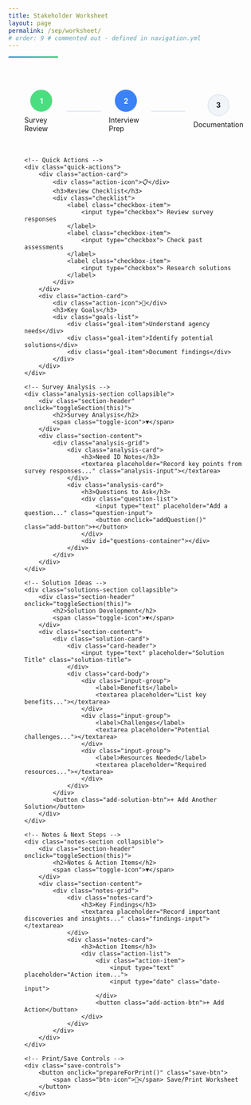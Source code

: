 ```yaml
---
title: Stakeholder Worksheet
layout: page
permalink: /sep/worksheet/
# order: 9 # commented out - defined in navigation.yml
---
```


<div class="header-line"></div>

<div class="worksheet-container">
    <!-- Progress Tracker -->
    <div class="progress-section">
        <div class="progress-tracker">
            <div class="progress-step completed">
                <div class="step-number">1</div>
                <div class="step-label">Survey Review</div>
            </div>
            <div class="progress-line"></div>
            <div class="progress-step current">
                <div class="step-number">2</div>
                <div class="step-label">Interview Prep</div>
            </div>
            <div class="progress-line"></div>
            <div class="progress-step">
                <div class="step-number">3</div>
                <div class="step-label">Documentation</div>
            </div>
        </div>
    </div>

    <!-- Quick Actions -->
    <div class="quick-actions">
        <div class="action-card">
            <div class="action-icon">📋</div>
            <h3>Review Checklist</h3>
            <div class="checklist">
                <label class="checkbox-item">
                    <input type="checkbox"> Review survey responses
                </label>
                <label class="checkbox-item">
                    <input type="checkbox"> Check past assessments
                </label>
                <label class="checkbox-item">
                    <input type="checkbox"> Research solutions
                </label>
            </div>
        </div>
        <div class="action-card">
            <div class="action-icon">🎯</div>
            <h3>Key Goals</h3>
            <div class="goals-list">
                <div class="goal-item">Understand agency needs</div>
                <div class="goal-item">Identify potential solutions</div>
                <div class="goal-item">Document findings</div>
            </div>
        </div>
    </div>

    <!-- Survey Analysis -->
    <div class="analysis-section collapsible">
        <div class="section-header" onclick="toggleSection(this)">
            <h2>Survey Analysis</h2>
            <span class="toggle-icon">▼</span>
        </div>
        <div class="section-content">
            <div class="analysis-grid">
                <div class="analysis-card">
                    <h3>Need ID Notes</h3>
                    <textarea placeholder="Record key points from survey responses..." class="analysis-input"></textarea>
                </div>
                <div class="analysis-card">
                    <h3>Questions to Ask</h3>
                    <div class="question-list">
                        <input type="text" placeholder="Add a question..." class="question-input">
                        <button onclick="addQuestion()" class="add-button">+</button>
                    </div>
                    <div id="questions-container"></div>
                </div>
            </div>
        </div>
    </div>

    <!-- Solution Ideas -->
    <div class="solutions-section collapsible">
        <div class="section-header" onclick="toggleSection(this)">
            <h2>Solution Development</h2>
            <span class="toggle-icon">▼</span>
        </div>
        <div class="section-content">
            <div class="solution-card">
                <div class="card-header">
                    <input type="text" placeholder="Solution Title" class="solution-title">
                </div>
                <div class="card-body">
                    <div class="input-group">
                        <label>Benefits</label>
                        <textarea placeholder="List key benefits..."></textarea>
                    </div>
                    <div class="input-group">
                        <label>Challenges</label>
                        <textarea placeholder="Potential challenges..."></textarea>
                    </div>
                    <div class="input-group">
                        <label>Resources Needed</label>
                        <textarea placeholder="Required resources..."></textarea>
                    </div>
                </div>
            </div>
            <button class="add-solution-btn">+ Add Another Solution</button>
        </div>
    </div>

    <!-- Notes & Next Steps -->
    <div class="notes-section collapsible">
        <div class="section-header" onclick="toggleSection(this)">
            <h2>Notes & Action Items</h2>
            <span class="toggle-icon">▼</span>
        </div>
        <div class="section-content">
            <div class="notes-grid">
                <div class="notes-card">
                    <h3>Key Findings</h3>
                    <textarea placeholder="Record important discoveries and insights..." class="findings-input"></textarea>
                </div>
                <div class="notes-card">
                    <h3>Action Items</h3>
                    <div class="action-list">
                        <div class="action-item">
                            <input type="text" placeholder="Action item...">
                            <input type="date" class="date-input">
                        </div>
                        <button class="add-action-btn">+ Add Action</button>
                    </div>
                </div>
            </div>
        </div>
    </div>
    
    <!-- Print/Save Controls -->
    <div class="save-controls">
        <button onclick="prepareForPrint()" class="save-btn">
            <span class="btn-icon">💾</span> Save/Print Worksheet
        </button>
    </div>
</div>

<!-- Print-only content container -->
<div id="print-content" style="display: none;"></div>

<style>
.save-controls {
    position: fixed;
    bottom: 2rem;
    right: 2rem;
    z-index: 100;
}

.save-btn {
    background: #3b82f6;
    color: white;
    padding: 1rem 2rem;
    border: none;
    border-radius: 0.5rem;
    cursor: pointer;
    display: flex;
    align-items: center;
    gap: 0.5rem;
    box-shadow: 0 2px 4px rgba(0, 0, 0, 0.1);
    transition: all 0.3s ease;
}

.save-btn:hover {
    background: #2563eb;
    transform: translateY(-2px);
}

.btn-icon {
    font-size: 1.25rem;
}

@media print {
    .save-controls {
        display: none;
    }
    
    .worksheet-container {
        padding: 0;
    }

    .collapsible .section-content {
        display: block !important;
    }

    .toggle-icon {
        display: none;
    }

    textarea, input[type="text"] {
        border: none;
        padding: 0;
    }

    input[type="checkbox"] {
        -webkit-print-color-adjust: exact;
        color-adjust: exact;
    }
}
.worksheet-container {
    max-width: 1200px;
    margin: 0 auto;
    padding: 2rem;
}

.progress-section {
    margin-bottom: 3rem;
}

.progress-tracker {
    display: flex;
    align-items: center;
    justify-content: space-between;
    margin: 2rem 0;
}

.progress-step {
    display: flex;
    flex-direction: column;
    align-items: center;
    position: relative;
    flex: 1;
}

.step-number {
    width: 40px;
    height: 40px;
    border-radius: 50%;
    background: #f1f5f9;
    border: 2px solid #e2e8f0;
    display: flex;
    align-items: center;
    justify-content: center;
    font-weight: bold;
    margin-bottom: 0.5rem;
    transition: all 0.3s ease;
}

.progress-step.completed .step-number {
    background: #4ade80;
    border-color: #4ade80;
    color: white;
}

.progress-step.current .step-number {
    background: #3b82f6;
    border-color: #3b82f6;
    color: white;
    animation: pulse 2s infinite;
}

.progress-line {
    flex: 1;
    height: 2px;
    background: #e2e8f0;
    margin: 0 1rem;
}

.quick-actions {
    display: grid;
    grid-template-columns: repeat(auto-fit, minmax(250px, 1fr));
    gap: 1.5rem;
    margin-bottom: 2rem;
}

.action-card {
    background: white;
    border-radius: 0.75rem;
    padding: 1.5rem;
    box-shadow: 0 2px 4px rgba(0, 0, 0, 0.1);
    transition: transform 0.2s ease;
}

.action-card:hover {
    transform: translateY(-2px);
}

.action-icon {
    font-size: 2rem;
    margin-bottom: 1rem;
}

.checkbox-item {
    display: flex;
    align-items: center;
    gap: 0.5rem;
    margin-bottom: 0.5rem;
    cursor: pointer;
}

.goals-list {
    display: flex;
    flex-direction: column;
    gap: 0.5rem;
}

.goal-item {
    background: #f8fafc;
    padding: 0.75rem;
    border-radius: 0.5rem;
    font-size: 0.875rem;
}

.collapsible {
    background: white;
    border-radius: 0.75rem;
    margin-bottom: 1.5rem;
    box-shadow: 0 2px 4px rgba(0, 0, 0, 0.1);
    overflow: hidden;
}

.section-header {
    padding: 1.5rem;
    cursor: pointer;
    display: flex;
    justify-content: space-between;
    align-items: center;
    background: #f8fafc;
}

.section-content {
    padding: 1.5rem;
    display: none;
}

.section-content.active {
    display: block;
}

.analysis-grid {
    display: grid;
    grid-template-columns: repeat(auto-fit, minmax(300px, 1fr));
    gap: 1.5rem;
}

.analysis-card {
    background: #f8fafc;
    padding: 1.5rem;
    border-radius: 0.5rem;
}

textarea, input[type="text"] {
    width: 100%;
    padding: 0.75rem;
    border: 1px solid #e2e8f0;
    border-radius: 0.375rem;
    margin: 0.5rem 0;
    font-family: inherit;
}

.question-list {
    display: flex;
    gap: 0.5rem;
    margin-bottom: 1rem;
}

.add-button {
    padding: 0.5rem 1rem;
    background: #3b82f6;
    color: white;
    border: none;
    border-radius: 0.375rem;
    cursor: pointer;
}

.solution-card {
    background: #f8fafc;
    border-radius: 0.5rem;
    margin-bottom: 1.5rem;
    overflow: hidden;
}

.card-header {
    background: #f1f5f9;
    padding: 1rem;
}

.card-body {
    padding: 1.5rem;
}

.input-group {
    margin-bottom: 1rem;
}

.input-group label {
    display: block;
    margin-bottom: 0.5rem;
    font-weight: 500;
}

.add-solution-btn {
    width: 100%;
    padding: 1rem;
    background: #3b82f6;
    color: white;
    border: none;
    border-radius: 0.375rem;
    cursor: pointer;
    margin-top: 1rem;
}

.notes-grid {
    display: grid;
    grid-template-columns: repeat(auto-fit, minmax(300px, 1fr));
    gap: 1.5rem;
}

.action-list {
    display: flex;
    flex-direction: column;
    gap: 1rem;
}

.action-item {
    display: flex;
    gap: 0.5rem;
}

.date-input {
    width: auto;
}

@keyframes pulse {
    0% {
        box-shadow: 0 0 0 0 rgba(59, 130, 246, 0.5);
    }
    70% {
        box-shadow: 0 0 0 10px rgba(59, 130, 246, 0);
    }
    100% {
        box-shadow: 0 0 0 0 rgba(59, 130, 246, 0);
    }
}

@media (max-width: 768px) {
    .worksheet-container {
        padding: 1rem;
    }
    
    .progress-tracker {
        flex-direction: column;
        gap: 1rem;
    }
    
    .progress-line {
        width: 2px;
        height: 20px;
        margin: 0;
    }
}

.header-line {
    height: 3px;
    background: linear-gradient(to right, #3498db, #2ecc71);
    margin-top: 0.5rem;
    border-radius: 2px;
    width: 100px;
}
</style>

<script>
function toggleSection(header) {
    const content = header.nextElementSibling;
    const icon = header.querySelector('.toggle-icon');
    content.classList.toggle('active');
    icon.style.transform = content.classList.contains('active') ? 'rotate(180deg)' : '';
}

function addQuestion() {
    const input = document.querySelector('.question-input');
    const container = document.getElementById('questions-container');
    if (input.value.trim()) {
        const questionDiv = document.createElement('div');
        questionDiv.className = 'goal-item';
        questionDiv.textContent = input.value;
        container.appendChild(questionDiv);
        input.value = '';
    }
}

document.querySelectorAll('input[type="checkbox"]').forEach(checkbox => {
    checkbox.addEventListener('change', function() {
        if (this.checked) {
            this.parentElement.style.textDecoration = 'line-through';
            this.parentElement.style.opacity = '0.7';
        } else {
            this.parentElement.style.textDecoration = 'none';
            this.parentElement.style.opacity = '1';
        }
    });
});

document.querySelector('.add-solution-btn').addEventListener('click', function() {
    const template = document.querySelector('.solution-card').cloneNode(true);
    template.querySelectorAll('input, textarea').forEach(input => input.value = '');
    this.insertAdjacentElement('beforebegin', template);
});

document.querySelector('.add-action-btn').addEventListener('click', function() {
    const template = document.querySelector('.action-item').cloneNode(true);
    template.querySelectorAll('input').forEach(input => input.value = '');
    this.insertAdjacentElement('beforebegin', template);
});

function prepareForPrint() {
    // Gather all input values
    const worksheetData = {
        checkboxes: Array.from(document.querySelectorAll('input[type="checkbox"]')).map(cb => ({
            label: cb.parentElement.textContent.trim(),
            checked: cb.checked
        })),
        textareas: Array.from(document.querySelectorAll('textarea')).map(ta => ({
            label: ta.previousElementSibling ? ta.previousElementSibling.textContent : 'Notes',
            value: ta.value
        })),
        textInputs: Array.from(document.querySelectorAll('input[type="text"]')).map(input => ({
            label: input.placeholder,
            value: input.value
        })),
        dateInputs: Array.from(document.querySelectorAll('input[type="date"]')).map(input => ({
            label: 'Due Date',
            value: input.value
        }))
    };

    // Save to localStorage
    localStorage.setItem('worksheetData', JSON.stringify(worksheetData));

    // Print the page
    window.print();
}

// Load saved data when page loads
document.addEventListener('DOMContentLoaded', () => {
    const savedData = localStorage.getItem('worksheetData');
    if (savedData) {
        const data = JSON.parse(savedData);
        
        // Restore checkboxes
        data.checkboxes.forEach(item => {
            const checkbox = Array.from(document.querySelectorAll('input[type="checkbox"]'))
                .find(cb => cb.parentElement.textContent.trim() === item.label);
            if (checkbox) checkbox.checked = item.checked;
        });
        
        // Restore textareas
        data.textareas.forEach(item => {
            const textarea = Array.from(document.querySelectorAll('textarea'))
                .find(ta => ta.previousElementSibling && ta.previousElementSibling.textContent === item.label);
            if (textarea) textarea.value = item.value;
        });
        
        // Restore text inputs
        data.textInputs.forEach(item => {
            const input = Array.from(document.querySelectorAll('input[type="text"]'))
                .find(inp => inp.placeholder === item.label);
            if (input) input.value = item.value;
        });
        
        // Restore date inputs
        data.dateInputs.forEach(item => {
            const input = document.querySelector('input[type="date"]');
            if (input) input.value = item.value;
        });
    }
});
</script>